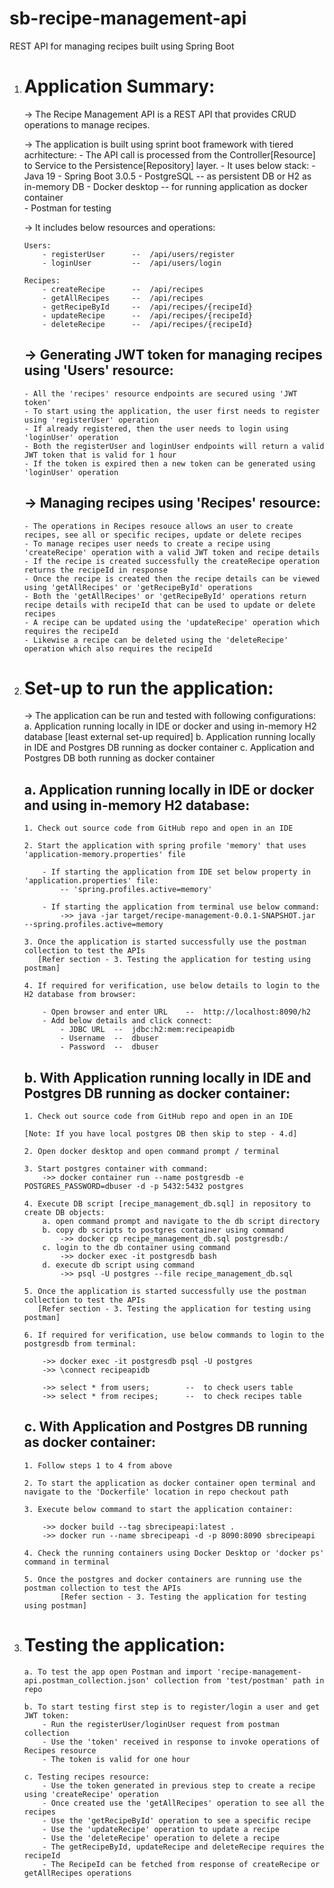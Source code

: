 # sb-recipe-management-api
REST API for managing recipes built using Spring Boot


 1. Application Summary:
  	====================
	
	-> The Recipe Management API is a REST API that provides CRUD operations to manage recipes.

	-> The application is built using sprint boot framework with tiered acrhitecture:
		- The API call is processed from the Controller[Resource] to Service to the Persistence[Repository] layer.
		- It uses below stack:
			-	Java 19
			-	Spring Boot 3.0.5
			-	PostgreSQL -- as persistent DB or H2 as in-memory DB
			-	Docker desktop -- for running application as docker container		
			-	Postman for testing


	-> It includes below resources and operations:

		Users:
			- registerUser		--	/api/users/register
			- loginUser			--	/api/users/login

		Recipes:
			- createRecipe		--	/api/recipes
			- getAllRecipes		--	/api/recipes
			- getRecipeById		--	/api/recipes/{recipeId}
			- updateRecipe		--	/api/recipes/{recipeId}
			- deleteRecipe		--	/api/recipes/{recipeId}



 	-> Generating JWT token for managing recipes using 'Users' resource:
 	   -----------------------------------------------------------------
		- All the 'recipes' resource endpoints are secured using 'JWT token'
		- To start using the application, the user first needs to register using 'registerUser' operation
		- If already registered, then the user needs to login using 'loginUser' operation
		- Both the registerUser and loginUser endpoints will return a valid JWT token that is valid for 1 hour
		- If the token is expired then a new token can be generated using 'loginUser' operation


	-> Managing recipes using 'Recipes' resource:
 	   ------------------------------------------
	 	- The operations in Recipes resouce allows an user to create recipes, see all or specific recipes, update or delete recipes
	 	- To manage recipes user needs to create a recipe using 'createRecipe' operation with a valid JWT token and recipe details
	 	- If the recipe is created successfully the createRecipe operation returns the recipeId in response 
	 	- Once the recipe is created then the recipe details can be viewed using 'getAllRecipes' or 'getRecipeById' operations
	 	- Both the 'getAllRecipes' or 'getRecipeById' operations return recipe details with recipeId that can be used to update or delete recipes
	 	- A recipe can be updated using the 'updateRecipe' operation which requires the recipeId
	 	- Likewise a recipe can be deleted using the 'deleteRecipe' operation which also requires the recipeId



 2. Set-up to run the application:
	==============================

	-> The application can be run and tested with following configurations:
		a. Application running locally in IDE or docker and using in-memory H2 database [least external set-up required]
		b. Application running locally in IDE and Postgres DB running as docker container
		c. Application and Postgres DB both running as docker container


	a. Application running locally in IDE or docker and using in-memory H2 database:
	   -----------------------------------------------------------------------------
	   	1. Check out source code from GitHub repo and open in an IDE

	   	2. Start the application with spring profile 'memory' that uses 'application-memory.properties' file
	   		
	   		- If starting the application from IDE set below property in 'application.properties' file:
	   			-- 'spring.profiles.active=memory'

	   		- If starting the application from terminal use below command:
	   			->> java -jar target/recipe-management-0.0.1-SNAPSHOT.jar  --spring.profiles.active=memory

	   	3. Once the application is started successfully use the postman collection to test the APIs
	   	   [Refer section - 3. Testing the application for testing using postman]

	   	4. If required for verification, use below details to login to the H2 database from browser:
	   	
	   		- Open browser and enter URL	--	http://localhost:8090/h2
	   		- Add below details and click connect:
				- JDBC URL	--	jdbc:h2:mem:recipeapidb
				- Username	--	dbuser
				- Password	--	dbuser



	b. With Application running locally in IDE and Postgres DB running as docker container:
	   ------------------------------------------------------------------------------------
		1. Check out source code from GitHub repo and open in an IDE
		
		[Note: If you have local postgres DB then skip to step - 4.d]
		
		2. Open docker desktop and open command prompt / terminal
		
		3. Start postgres container with command:
			->> docker container run --name postgresdb -e POSTGRES_PASSWORD=dbuser -d -p 5432:5432 postgres
		
		4. Execute DB script [recipe_management_db.sql] in repository to create DB objects:
			a. open command prompt and navigate to the db script directory
			b. copy db scripts to postgres container using command
				->>	docker cp recipe_management_db.sql postgresdb:/
			c. login to the db container using command
				->> docker exec -it postgresdb bash
			d. execute db script using command
				->> psql -U postgres --file recipe_management_db.sql

		5. Once the application is started successfully use the postman collection to test the APIs
	   	   [Refer section - 3. Testing the application for testing using postman]

		6. If required for verification, use below commands to login to the postgresdb from terminal:

			->> docker exec -it postgresdb psql -U postgres
			->> \connect recipeapidb

			->> select * from users;		--	to check users table
			->> select * from recipes;		--	to check recipes table



	c. With Application and Postgres DB running as docker container:
	   -------------------------------------------------------------
	   	1. Follow steps 1 to 4 from above

	   	2. To start the application as docker container open terminal and navigate to the 'Dockerfile' location in repo checkout path

	   	3. Execute below command to start the application container:
	   		
			->> docker build --tag sbrecipeapi:latest .
	   		->> docker run --name sbrecipeapi -d -p 8090:8090 sbrecipeapi

	   	4. Check the running containers using Docker Desktop or 'docker ps' command in terminal

	   	5. Once the postgres and docker containers are running use the postman collection to test the APIs
	      		[Refer section - 3. Testing the application for testing using postman]



 3. Testing the application:
	========================

   		a. To test the app open Postman and import 'recipe-management-api.postman_collection.json' collection from 'test/postman' path in repo

		b. To start testing first step is to register/login a user and get JWT token:
			- Run the registerUser/loginUser request from postman collection
			- Use the 'token' received in response to invoke operations of Recipes resource
			- The token is valid for one hour

		c. Testing recipes resource:
			- Use the token generated in previous step to create a recipe using 'createRecipe' operation
			- Once created use the 'getAllRecipes' operation to see all the recipes
			- Use the 'getRecipeById' operation to see a specific recipe
			- Use the 'updateRecipe' operation to update a recipe
			- Use the 'deleteRecipe' operation to delete a recipe
			- The getRecipeById, updateRecipe and deleteRecipe requires the recipeId
			- The RecipeId can be fetched from response of createRecipe or getAllRecipes operations


